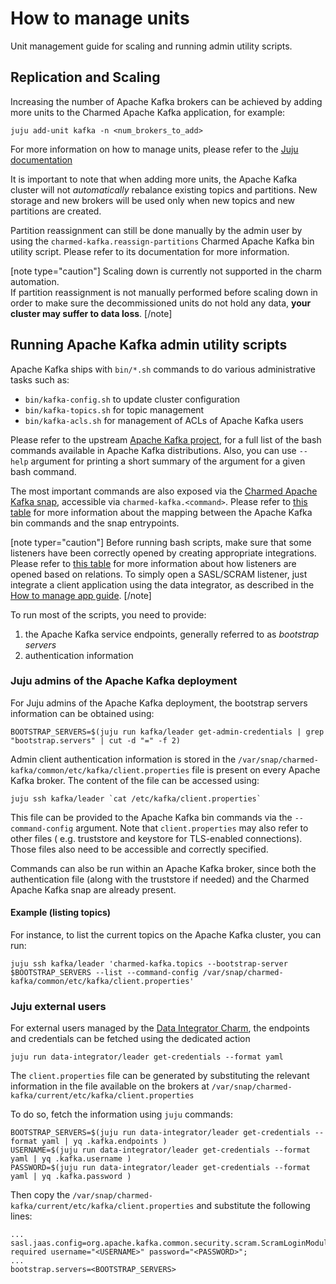 # How to manage units

Unit management guide for scaling and running admin utility scripts.

## Replication and Scaling

Increasing the number of Apache Kafka brokers can be achieved by adding more units
to the Charmed Apache Kafka application, for example:

```shell
juju add-unit kafka -n <num_brokers_to_add>
```

For more information on how to manage units, please refer to the [Juju documentation](https://juju.is/docs/juju/manage-units)

It is important to note that when adding more units, the Apache Kafka cluster will not 
*automatically* rebalance existing topics and partitions. New storage and new brokers
will be used only when new topics and new partitions are created. 

Partition reassignment can still be done manually by the admin user by using the 
`charmed-kafka.reassign-partitions` Charmed Apache Kafka bin utility script. Please refer to 
its documentation for more information. 

[note type="caution"]
Scaling down is currently not supported in the charm automation.  
If partition reassignment is not manually performed before scaling down in order 
to make sure the decommissioned units do not hold any data, **your cluster may 
suffer to data loss**. 
[/note]

## Running Apache Kafka admin utility scripts

Apache Kafka ships with `bin/*.sh` commands to do various administrative tasks such as:

* `bin/kafka-config.sh` to update cluster configuration
* `bin/kafka-topics.sh` for topic management
* `bin/kafka-acls.sh` for management of ACLs of Apache Kafka users

Please refer to the upstream [Apache Kafka project](https://github.com/apache/kafka/tree/trunk/bin), 
for a full list of the bash commands available in Apache Kafka distributions. Also, you can 
use `--help` argument for printing a short summary of the argument for a given 
bash command. 

The most important commands are also exposed via the [Charmed Apache Kafka snap](https://snapcraft.io/charmed-kafka), 
accessible via `charmed-kafka.<command>`. Please refer to [this table](/t/charmed-kafka-documentation-reference-snap-entrypoints/13263) for 
more information about the mapping between the Apache Kafka bin commands and the snap entrypoints.

[note typer="caution"]
Before running bash scripts, make sure that some listeners have been correctly 
opened by creating appropriate integrations. Please refer to [this table](/t/charmed-kafka-documentation-reference-listeners/13264) for more 
information about how listeners are opened based on relations. To simply open a 
SASL/SCRAM listener, just integrate a client application using the data integrator, 
as described in the [How to manage app guide](/t/charmed-kafka-how-to-manage-app/10285).
[/note]

To run most of the scripts, you need to provide:

1. the Apache Kafka service endpoints, generally referred to as *bootstrap servers* 
2. authentication information 

### Juju admins of the Apache Kafka deployment

For Juju admins of the Apache Kafka deployment, the bootstrap servers information can 
be obtained using:

```
BOOTSTRAP_SERVERS=$(juju run kafka/leader get-admin-credentials | grep "bootstrap.servers" | cut -d "=" -f 2)
```

Admin client authentication information is stored in the 
`/var/snap/charmed-kafka/common/etc/kafka/client.properties` file is present on every Apache Kafka
broker. The content of the file can be accessed using:

```
juju ssh kafka/leader `cat /etc/kafka/client.properties`
```

This file can be provided to the Apache Kafka bin commands via the `--command-config`
argument. Note that `client.properties` may also refer to other files (
e.g. truststore and keystore for TLS-enabled connections). Those
files also need to be accessible and correctly specified. 

Commands can also be run within an Apache Kafka broker, since both the authentication 
file (along with the truststore if needed) and the Charmed Apache Kafka snap are 
already present. 

#### Example (listing topics)

For instance, to list the current topics on the Apache Kafka cluster, you can run:

```
juju ssh kafka/leader 'charmed-kafka.topics --bootstrap-server $BOOTSTRAP_SERVERS --list --command-config /var/snap/charmed-kafka/common/etc/kafka/client.properties'
```

### Juju external users

For external users managed by the  [Data Integrator Charm](https://charmhub.io/data-integrator), 
the endpoints and credentials can be fetched using the dedicated action

```shell
juju run data-integrator/leader get-credentials --format yaml
```

The `client.properties` file can be generated by substituting the relevant information in the 
file available on the brokers at `/var/snap/charmed-kafka/current/etc/kafka/client.properties`

To do so, fetch the information using `juju` commands:

```
BOOTSTRAP_SERVERS=$(juju run data-integrator/leader get-credentials --format yaml | yq .kafka.endpoints )
USERNAME=$(juju run data-integrator/leader get-credentials --format yaml | yq .kafka.username )
PASSWORD=$(juju run data-integrator/leader get-credentials --format yaml | yq .kafka.password )
```

Then copy the `/var/snap/charmed-kafka/current/etc/kafka/client.properties` and substitute the following lines:

```
...
sasl.jaas.config=org.apache.kafka.common.security.scram.ScramLoginModule required username="<USERNAME>" password="<PASSWORD>";
...
bootstrap.servers=<BOOTSTRAP_SERVERS>
```
